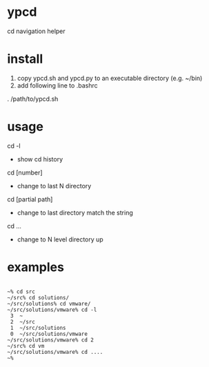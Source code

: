 ypcd
====

cd navigation helper


install
=======

1. copy ypcd.sh and ypcd.py to an executable directory (e.g. ~/bin)
2. add following line to .bashrc

. /path/to/ypcd.sh

usage
=====

cd -l
* show cd history

cd [number]
* change to last N directory

cd [partial path]
* change to last directory match the string

cd ...
* change to N level directory up

examples
========

<code>
~% cd src
~/src% cd solutions/
~/src/solutions% cd vmware/
~/src/solutions/vmware% cd -l
 3  ~
 2  ~/src
 1  ~/src/solutions
 0  ~/src/solutions/vmware
~/src/solutions/vmware% cd 2
~/src% cd vm
~/src/solutions/vmware% cd ....
~%
</code>

